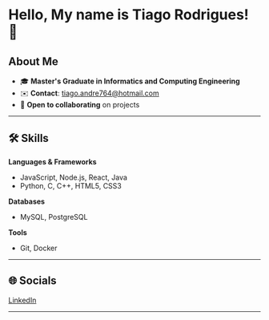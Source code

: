 
# Hello, My name is Tiago Rodrigues! 👋


## About Me
 - 🎓 **Master's Graduate in Informatics and Computing Engineering**
 - ✉️ **Contact**: [tiago.andre764@hotmail.com](mailto:tiago.andre764@hotmail.com)
 - 🤝 **Open to collaborating** on projects

--- 

## 🛠 Skills  
**Languages & Frameworks**  
- JavaScript, Node.js, React, Java  
- Python, C, C++, HTML5, CSS3  

**Databases**  
- MySQL, PostgreSQL  

**Tools**  
- Git, Docker

---

## 🌐 Socials  
[LinkedIn](https://www.linkedin.com/in/tiago-rodrigues-5ba2112b5/)

---
